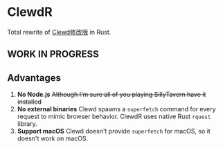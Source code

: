 # ClewdR

Total rewrite of [Clewd修改版](https://github.com/teralomaniac/clewd) in Rust.

## **WORK IN PROGRESS**

## Advantages

1. **No Node.js**
~~Although I'm sure all of you playing SillyTavern have it installed~~
2. **No external binaries**
Clewd spawns a `superfetch` command for every request to mimic browser behavior. ClewdR uses native Rust `rquest` library.
3. **Support macOS**
Clewd doesn't provide `superfetch` for macOS, so it doesn't work on macOS.
